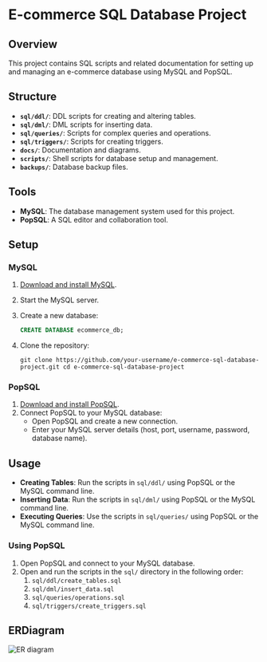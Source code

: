 # E-commerce SQL Database Project

## Overview

This project contains SQL scripts and related documentation for setting up and managing an e-commerce database using MySQL and PopSQL.

## Structure

- **`sql/ddl/`**: DDL scripts for creating and altering tables.
- **`sql/dml/`**: DML scripts for inserting data.
- **`sql/queries/`**: Scripts for complex queries and operations.
- **`sql/triggers/`**: Scripts for creating triggers.
- **`docs/`**: Documentation and diagrams.
- **`scripts/`**: Shell scripts for database setup and management.
- **`backups/`**: Database backup files.

## Tools

- **MySQL**: The database management system used for this project.
- **PopSQL**: A SQL editor and collaboration tool.

## Setup

### MySQL

1. [Download and install MySQL](https://dev.mysql.com/downloads/installer/).

2. Start the MySQL server.

3. Create a new database:

   ```sql
   CREATE DATABASE ecommerce_db;
   ```

4. Clone the repository:

   `git clone https://github.com/your-username/e-commerce-sql-database-project.git
   cd e-commerce-sql-database-project` 

### PopSQL

1. [Download and install PopSQL](https://popsql.com/).
2. Connect PopSQL to your MySQL database:
   - Open PopSQL and create a new connection.
   - Enter your MySQL server details (host, port, username, password, database name).


## Usage

- **Creating Tables**: Run the scripts in `sql/ddl/` using PopSQL or the MySQL command line.
- **Inserting Data**: Run the scripts in `sql/dml/` using PopSQL or the MySQL command line.
- **Executing Queries**: Use the scripts in `sql/queries/` using PopSQL or the MySQL command line.

### Using PopSQL

1. Open PopSQL and connect to your MySQL database.
2. Open and run the scripts in the `sql/` directory in the following order:
   1. `sql/ddl/create_tables.sql`
   2. `sql/dml/insert_data.sql`
   3. `sql/queries/operations.sql`
   4. `sql/triggers/create_triggers.sql`

## ERDiagram
![ER diagram](https://github.com/hammoda711/e-commerce-order-management-system-db-sql/assets/66457688/aa1757e4-a4f6-4802-a134-6986695bbacd)

